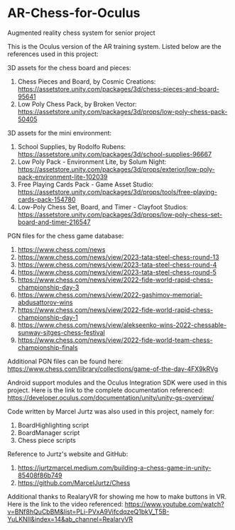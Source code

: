 # AR-Chess-for-Oculus
Augmented reality chess system for senior project

This is the Oculus version of the AR training system. Listed below are the references used in this project:

3D assets for the chess board and pieces:
1. Chess Pieces and Board, by Cosmic Creations: https://assetstore.unity.com/packages/3d/chess-pieces-and-board-95641
2. Low Poly Chess Pack, by Broken Vector: https://assetstore.unity.com/packages/3d/props/low-poly-chess-pack-50405

3D assets for the mini environment:
1. School Supplies, by Rodolfo Rubens: https://assetstore.unity.com/packages/3d/school-supplies-96667
2. Low Poly Pack - Environment Lite, by Solum Night: https://assetstore.unity.com/packages/3d/props/exterior/low-poly-pack-environment-lite-102039
3. Free Playing Cards Pack - Game Asset Studio: https://assetstore.unity.com/packages/3d/props/tools/free-playing-cards-pack-154780
4. Low-Poly Chess Set, Board, and Timer - Clayfoot Studios: https://assetstore.unity.com/packages/3d/props/low-poly-chess-set-board-and-timer-216547

PGN files for the chess game database:
1. https://www.chess.com/news
2. https://www.chess.com/news/view/2023-tata-steel-chess-round-13
3. https://www.chess.com/news/view/2023-tata-steel-chess-round-4
4. https://www.chess.com/news/view/2023-tata-steel-chess-round-5
5. https://www.chess.com/news/view/2022-fide-world-rapid-chess-championship-day-3
6. https://www.chess.com/news/view/2022-gashimov-memorial-abdusattorov-wins
7. https://www.chess.com/news/view/2022-fide-world-rapid-chess-championship-day-1
8. https://www.chess.com/news/view/alekseenko-wins-2022-chessable-sunway-sitges-chess-festival
9. https://www.chess.com/news/view/2022-fide-world-team-chess-championship-finals

Additional PGN files can be found here:
https://www.chess.com/library/collections/game-of-the-day-4FX9kRVg

Android support modules and the Oculus Integration SDK were used in this project. Here is the link to the complete documentation referenced:
https://developer.oculus.com/documentation/unity/unity-gs-overview/

Code written by Marcel Jurtz was also used in this project, namely for:
1. BoardHighlighting script
2. BoardManager script
3. Chess piece scripts

Reference to Jurtz's website and GitHub:
1. https://jurtzmarcel.medium.com/building-a-chess-game-in-unity-85408f86b749
2. https://github.com/MarcelJurtz/Chess

Additional thanks to RealaryVR for showing me how to make buttons in VR. Here is the link to the video referenced:
https://www.youtube.com/watch?v=BNf8hQuCbBM&list=PLi-PVxA9VifcdqzeQ1bkV_T5B-YuLKNII&index=14&ab_channel=RealaryVR
